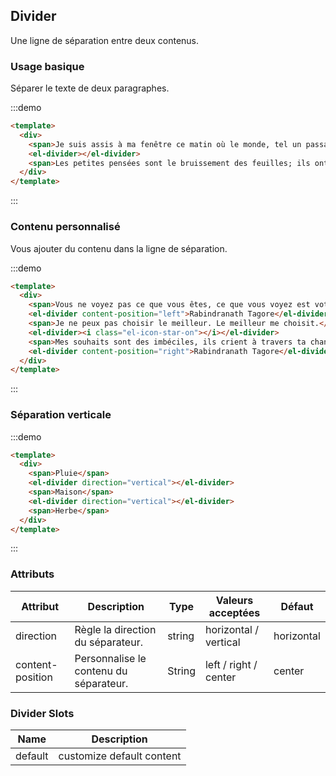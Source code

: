 ## Divider

Une ligne de séparation entre deux contenus.

### Usage basique

Séparer le texte de deux paragraphes.

:::demo
```html
<template>
  <div>
    <span>Je suis assis à ma fenêtre ce matin où le monde, tel un passant, s’arrête un instant, me fait signe de la tête et part.</span>
    <el-divider></el-divider>
    <span>Les petites pensées sont le bruissement des feuilles; ils ont leur murmure de joie dans mon esprit.</span>
  </div>
</template>
```
:::

### Contenu personnalisé

Vous ajouter du contenu dans la ligne de séparation.

:::demo
```html
<template>
  <div>
    <span>Vous ne voyez pas ce que vous êtes, ce que vous voyez est votre ombre.</span>
    <el-divider content-position="left">Rabindranath Tagore</el-divider>
    <span>Je ne peux pas choisir le meilleur. Le meilleur me choisit.</span>
    <el-divider><i class="el-icon-star-on"></i></el-divider>
    <span>Mes souhaits sont des imbéciles, ils crient à travers ta chanson, mon Maître. Laisse-moi mais écoute.</span>
    <el-divider content-position="right">Rabindranath Tagore</el-divider>
  </div>
</template>
```
:::

### Séparation verticale

:::demo
```html
<template>
  <div>
    <span>Pluie</span>
    <el-divider direction="vertical"></el-divider>
    <span>Maison</span>
    <el-divider direction="vertical"></el-divider>
    <span>Herbe</span>
  </div>
</template>
```
:::

### Attributs

| Attribut      | Description          | Type      | Valeurs acceptées       | Défaut  |
|-------------  |---------------- |---------------- |---------------------- |-------- |
| direction      | Règle la direction du séparateur.  | string  |          horizontal / vertical           |    horizontal     |
| content-position      | Personnalise le contenu du séparateur. | String  |  left / right / center  |  center |

### Divider Slots

| Name | Description |
| ------ | -------- |
| default | customize default content |
